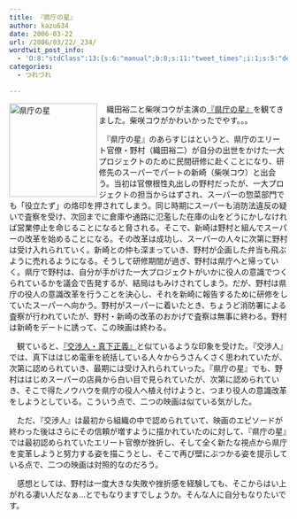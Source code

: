 ```yaml
---
title: 『県庁の星』
author: kazu634
date: 2006-03-22
url: /2006/03/22/_234/
wordtwit_post_info:
  - 'O:8:"stdClass":13:{s:6:"manual";b:0;s:11:"tweet_times";i:1;s:5:"delay";i:0;s:7:"enabled";i:1;s:10:"separation";s:2:"60";s:7:"version";s:3:"3.7";s:14:"tweet_template";b:0;s:6:"status";i:2;s:6:"result";a:0:{}s:13:"tweet_counter";i:2;s:13:"tweet_log_ids";a:1:{i:0;i:2299;}s:9:"hash_tags";a:0:{}s:8:"accounts";a:1:{i:0;s:7:"kazu634";}}'
categories:
  - つれづれ

---
```

<div class="section">
<p>
<a href="http://kaikaku-movie.jp/" onclick="__gaTracker('send', 'event', 'outbound-article', 'http://kaikaku-movie.jp/', '');" target="_blank"><img width="159" align="left" alt="県庁の星" src="http://image.blog.livedoor.jp/simoom634/imgs/6/0/6004b072-s.jpg" height="169" border="0" class="pict" /></a>
</p></p> 
  
<p>
    　織田裕二と柴咲コウが主演の<a href="http://kaikaku-movie.jp/" onclick="__gaTracker('send', 'event', 'outbound-article', 'http://kaikaku-movie.jp/', '『県庁の星』');" target="blank">『県庁の星』</a>を観てきました。柴咲コウがかわいかったでやす。。。
</p></p> 
  
<p>
    　『県庁の星』のあらすじはというと、県庁のエリート官僚・野村（織田裕二）が自分の出世をかけた一大プロジェクトのために民間研修に赴くことになり、研修先のスーパーでパートの新崎（柴咲コウ）と出会う。当初は官僚根性丸出しの野村だったが、一大プロジェクトの担当からはずされ、スーパーの惣菜部門でも「役立たず」の烙印を押されてしまう。同じ時期にスーパーも消防法違反の疑いで査察を受け、次回までに倉庫や通路に氾濫した在庫の山をどうにかしなければ営業停止を命じることになると脅される。そこで、新崎は野村と組んでスーパーの改革を始めることになる。その改革は成功し、スーパーの人々に次第に野村は受け入れられていく。新崎との仲も深まっていき、野村が企画した弁当も飛ぶように売れるようになる。そうして研修期間が過ぎ、野村は県庁へと帰っていく。県庁で野村は、自分が手がけた一大プロジェクトがいかに役人の意識でつくられているかを議会で告発するが、結局はもみけされてしまう。だが、野村は県庁の役人の意識改革を行うことを決心し、それを新崎に報告するために研修をしていたスーパーへ向かう。野村がスーパーに着いたとき、ちょうど消防署による査察が行われていたが、野村・新崎の改革のおかげで査察は無事に終わる。野村は新崎をデートに誘って、この映画は終わる。
</p></p> 
  
<p>
    　観ていると、<a href="http://www.odoru-legend.com/negotiator/" onclick="__gaTracker('send', 'event', 'outbound-article', 'http://www.odoru-legend.com/negotiator/', '『交渉人・真下正義』');" target="blank">『交渉人・真下正義』</a>と似ているような印象を受けた。『交渉人』では、真下ははじめ電車を統括している人々からうさんくさく思われていたが、次第に認められていき、最期には受け入れられていった。『県庁の星』でも、野村ははじめスーパーの店員から白い目で見られていたが、次第に認められていき、そこで得たノウハウを県庁の役人へ植え付けようと、つまり役人の意識改革をしようとしている。こういう点で、二つの映画は似ている気がした。
</p></p> 
  
<p>
    　ただ、『交渉人』は最初から組織の中で認められていて、映画のエピソードが終わった後はさらにその信頼が増すように描かれていたのに対して、『県庁の星』では最初認められていたエリート官僚が挫折し、そして全く新たな視点から県庁を変革しようと努力する姿を描こうとし、そこで再び壁にぶつかる姿を提示している点で、二つの映画は対照的なのだろう。
</p></p> 
  
<p>
    　感想としては、野村は一度大きな失敗や挫折感を経験しても、そこからはい上がれる凄い人だなぁ…とでもなりますでしょうか。そんな人に自分もなりたいです。
</p>
</div>